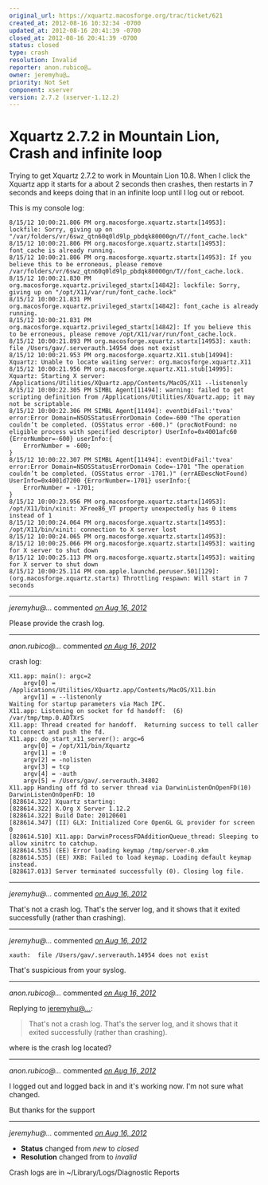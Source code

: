 ```yaml
---
original_url: https://xquartz.macosforge.org/trac/ticket/621
created_at: 2012-08-16 10:32:34 -0700
updated_at: 2012-08-16 20:41:39 -0700
closed_at: 2012-08-16 20:41:39 -0700
status: closed
type: crash
resolution: Invalid
reporter: anon.rubico@…
owner: jeremyhu@…
priority: Not Set
component: xserver
version: 2.7.2 (xserver-1.12.2)
---
```


Xquartz 2.7.2 in Mountain Lion, Crash and infinite loop
=======================================================


Trying to get Xquartz 2.7.2 to work in Mountain Lion 10.8. When I click the Xquartz app it starts for a about 2 seconds then crashes, then restarts in 7 seconds and keeps doing that in an infinite loop until I log out or reboot.

This is my console log:

    8/15/12 10:00:21.806 PM org.macosforge.xquartz.startx[14953]: lockfile: Sorry, giving up on "/var/folders/vr/6swz_qtn60q0ld9lp_pbdqk80000gn/T//font_cache.lock"
    8/15/12 10:00:21.806 PM org.macosforge.xquartz.startx[14953]: font_cache is already running.
    8/15/12 10:00:21.806 PM org.macosforge.xquartz.startx[14953]: If you believe this to be erroneous, please remove /var/folders/vr/6swz_qtn60q0ld9lp_pbdqk80000gn/T//font_cache.lock.
    8/15/12 10:00:21.830 PM org.macosforge.xquartz.privileged_startx[14842]: lockfile: Sorry, giving up on "/opt/X11/var/run/font_cache.lock"
    8/15/12 10:00:21.831 PM org.macosforge.xquartz.privileged_startx[14842]: font_cache is already running.
    8/15/12 10:00:21.831 PM org.macosforge.xquartz.privileged_startx[14842]: If you believe this to be erroneous, please remove /opt/X11/var/run/font_cache.lock.
    8/15/12 10:00:21.893 PM org.macosforge.xquartz.startx[14953]: xauth:  file /Users/gav/.serverauth.14954 does not exist
    8/15/12 10:00:21.953 PM org.macosforge.xquartz.X11.stub[14994]: Xquartz: Unable to locate waiting server: org.macosforge.xquartz.X11
    8/15/12 10:00:21.956 PM org.macosforge.xquartz.X11.stub[14995]: Xquartz: Starting X server: /Applications/Utilities/XQuartz.app/Contents/MacOS/X11 --listenonly
    8/15/12 10:00:22.305 PM SIMBL Agent[11494]: warning: failed to get scripting definition from /Applications/Utilities/XQuartz.app; it may not be scriptable.
    8/15/12 10:00:22.306 PM SIMBL Agent[11494]: eventDidFail:'tvea' error:Error Domain=NSOSStatusErrorDomain Code=-600 "The operation couldn’t be completed. (OSStatus error -600.)" (procNotFound: no eligible process with specified descriptor) UserInfo=0x4001afc60 {ErrorNumber=-600} userInfo:{
        ErrorNumber = -600;
    }
    8/15/12 10:00:22.307 PM SIMBL Agent[11494]: eventDidFail:'tvea' error:Error Domain=NSOSStatusErrorDomain Code=-1701 "The operation couldn’t be completed. (OSStatus error -1701.)" (errAEDescNotFound) UserInfo=0x4001d7200 {ErrorNumber=-1701} userInfo:{
        ErrorNumber = -1701;
    }
    8/15/12 10:00:23.956 PM org.macosforge.xquartz.startx[14953]: /opt/X11/bin/xinit: XFree86_VT property unexpectedly has 0 items instead of 1
    8/15/12 10:00:24.064 PM org.macosforge.xquartz.startx[14953]: /opt/X11/bin/xinit: connection to X server lost
    8/15/12 10:00:24.065 PM org.macosforge.xquartz.startx[14953]: 
    8/15/12 10:00:25.066 PM org.macosforge.xquartz.startx[14953]: waiting for X server to shut down 
    8/15/12 10:00:25.113 PM org.macosforge.xquartz.startx[14953]: waiting for X server to shut down 
    8/15/12 10:00:25.114 PM com.apple.launchd.peruser.501[129]: (org.macosforge.xquartz.startx) Throttling respawn: Will start in 7 seconds


---

*jeremyhu@…* commented *[on Aug 16, 2012](https://xquartz.macosforge.org/trac/ticket/621#comment:1 "August 16, 2012 at 11:16 AM PDT")*

Please provide the crash log.



---

*anon.rubico@…* commented *[on Aug 16, 2012](https://xquartz.macosforge.org/trac/ticket/621#comment:2 "August 16, 2012 at 2:47 PM PDT")*

crash log:

    X11.app: main(): argc=2
        argv[0] = /Applications/Utilities/XQuartz.app/Contents/MacOS/X11.bin
        argv[1] = --listenonly
    Waiting for startup parameters via Mach IPC.
    X11.app: Listening on socket for fd handoff:  (6) /var/tmp/tmp.0.ADTXrS
    X11.app: Thread created for handoff.  Returning success to tell caller to connect and push the fd.
    X11.app: do_start_x11_server(): argc=6
        argv[0] = /opt/X11/bin/Xquartz
        argv[1] = :0
        argv[2] = -nolisten
        argv[3] = tcp
        argv[4] = -auth
        argv[5] = /Users/gav/.serverauth.34802
    X11.app Handing off fd to server thread via DarwinListenOnOpenFD(10)
    DarwinListenOnOpenFD: 10
    [828614.322] Xquartz starting:
    [828614.322] X.Org X Server 1.12.2
    [828614.322] Build Date: 20120601
    [828614.347] (II) GLX: Initialized Core OpenGL GL provider for screen 0
    [828614.510] X11.app: DarwinProcessFDAdditionQueue_thread: Sleeping to allow xinitrc to catchup.
    [828614.535] (EE) Error loading keymap /tmp/server-0.xkm
    [828614.535] (EE) XKB: Failed to load keymap. Loading default keymap instead.
    [828617.013] Server terminated successfully (0). Closing log file.


---

*jeremyhu@…* commented *[on Aug 16, 2012](https://xquartz.macosforge.org/trac/ticket/621#comment:3 "August 16, 2012 at 6:27 PM PDT")*

That's not a crash log. That's the server log, and it shows that it exited successfully (rather than crashing).



---

*jeremyhu@…* commented *[on Aug 16, 2012](https://xquartz.macosforge.org/trac/ticket/621#comment:4 "August 16, 2012 at 6:27 PM PDT")*

    xauth:  file /Users/gav/.serverauth.14954 does not exist

That's suspicious from your syslog.



---

*anon.rubico@…* commented *[on Aug 16, 2012](https://xquartz.macosforge.org/trac/ticket/621#comment:5 "August 16, 2012 at 8:29 PM PDT")*

Replying to [jeremyhu@…](https://xquartz.macosforge.org/trac/ticket/621#comment:3):

> That's not a crash log. That's the server log, and it shows that it exited successfully (rather than crashing).

where is the crash log located?



---

*anon.rubico@…* commented *[on Aug 16, 2012](https://xquartz.macosforge.org/trac/ticket/621#comment:6 "August 16, 2012 at 8:36 PM PDT")*

I logged out and logged back in and it's working now. I'm not sure what changed.

But thanks for the support



---

*jeremyhu@…* commented *[on Aug 16, 2012](https://xquartz.macosforge.org/trac/ticket/621#comment:7 "August 16, 2012 at 8:41 PM PDT")*

-   **Status** changed from *new* to *closed*
-   **Resolution** changed from to *invalid*

Crash logs are in ~/Library/Logs/Diagnostic Reports



